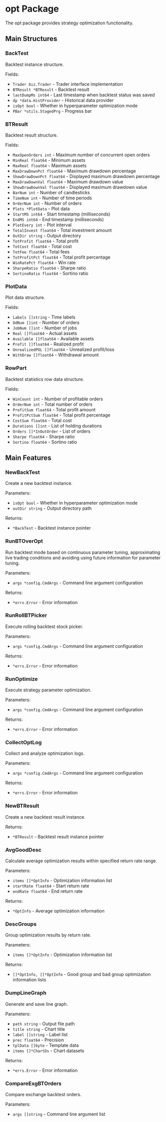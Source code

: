 # opt Package

The opt package provides strategy optimization functionality.

## Main Structures

### BackTest
Backtest instance structure.

Fields:
- `Trader biz.Trader` - Trader interface implementation
- `BTResult *BTResult` - Backtest result
- `lastDumpMs int64` - Last timestamp when backtest status was saved
- `dp *data.HistProvider` - Historical data provider
- `isOpt bool` - Whether in hyperparameter optimization mode
- `PBar *utils.StagedPrg` - Progress bar

### BTResult
Backtest result structure.

Fields:
- `MaxOpenOrders int` - Maximum number of concurrent open orders
- `MinReal float64` - Minimum assets
- `MaxReal float64` - Maximum assets
- `MaxDrawDownPct float64` - Maximum drawdown percentage
- `ShowDrawDownPct float64` - Displayed maximum drawdown percentage
- `MaxDrawDownVal float64` - Maximum drawdown value
- `ShowDrawDownVal float64` - Displayed maximum drawdown value
- `BarNum int` - Number of candlesticks
- `TimeNum int` - Number of time periods
- `OrderNum int` - Number of orders
- `Plots *PlotData` - Plot data
- `StartMS int64` - Start timestamp (milliseconds)
- `EndMS int64` - End timestamp (milliseconds)
- `PlotEvery int` - Plot interval
- `TotalInvest float64` - Total investment amount
- `OutDir string` - Output directory
- `TotProfit float64` - Total profit
- `TotCost float64` - Total cost
- `TotFee float64` - Total fees
- `TotProfitPct float64` - Total profit percentage
- `WinRatePct float64` - Win rate
- `SharpeRatio float64` - Sharpe ratio
- `SortinoRatio float64` - Sortino ratio

### PlotData
Plot data structure.

Fields:
- `Labels []string` - Time labels
- `OdNum []int` - Number of orders
- `JobNum []int` - Number of jobs
- `Real []float64` - Actual assets
- `Available []float64` - Available assets
- `Profit []float64` - Realized profit
- `UnrealizedPOL []float64` - Unrealized profit/loss
- `WithDraw []float64` - Withdrawal amount

### RowPart
Backtest statistics row data structure.

Fields:
- `WinCount int` - Number of profitable orders
- `OrderNum int` - Total number of orders
- `ProfitSum float64` - Total profit amount
- `ProfitPctSum float64` - Total profit percentage
- `CostSum float64` - Total cost
- `Durations []int` - List of holding durations
- `Orders []*InOutOrder` - List of orders
- `Sharpe float64` - Sharpe ratio
- `Sortino float64` - Sortino ratio

## Main Features

### NewBackTest
Create a new backtest instance.

Parameters:
- `isOpt bool` - Whether in hyperparameter optimization mode
- `outDir string` - Output directory path

Returns:
- `*BackTest` - Backtest instance pointer

### RunBTOverOpt
Run backtest mode based on continuous parameter tuning, approximating live trading conditions and avoiding using future information for parameter tuning.

Parameters:
- `args *config.CmdArgs` - Command line argument configuration

Returns:
- `*errs.Error` - Error information

### RunRollBTPicker
Execute rolling backtest stock picker.

Parameters:
- `args *config.CmdArgs` - Command line argument configuration

Returns:
- `*errs.Error` - Error information

### RunOptimize
Execute strategy parameter optimization.

Parameters:
- `args *config.CmdArgs` - Command line argument configuration

Returns:
- `*errs.Error` - Error information

### CollectOptLog
Collect and analyze optimization logs.

Parameters:
- `args *config.CmdArgs` - Command line argument configuration

Returns:
- `*errs.Error` - Error information

### NewBTResult
Create a new backtest result instance.

Returns:
- `*BTResult` - Backtest result instance pointer

### AvgGoodDesc
Calculate average optimization results within specified return rate range.

Parameters:
- `items []*OptInfo` - Optimization information list
- `startRate float64` - Start return rate
- `endRate float64` - End return rate

Returns:
- `*OptInfo` - Average optimization information

### DescGroups
Group optimization results by return rate.

Parameters:
- `items []*OptInfo` - Optimization information list

Returns:
- `[]*OptInfo, []*OptInfo` - Good group and bad group optimization information lists

### DumpLineGraph
Generate and save line graph.

Parameters:
- `path string` - Output file path
- `title string` - Chart title
- `label []string` - Label list
- `prec float64` - Precision
- `tplData []byte` - Template data
- `items []*ChartDs` - Chart datasets

Returns:
- `*errs.Error` - Error information

### CompareExgBTOrders
Compare exchange backtest orders.

Parameters:
- `args []string` - Command line argument list 